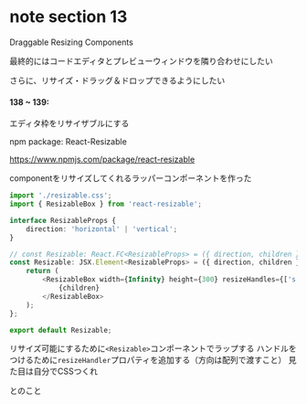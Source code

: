 # note section 13

Draggable Resizing Components

最終的にはコードエディタとプレビューウィンドウを隣り合わせにしたい

さらに、リサイズ・ドラッグ＆ドロップできるようにしたい

#### 138 ~ 139:

エディタ枠をリサイザブルにする

npm package: React-Resizable

https://www.npmjs.com/package/react-resizable

componentをリサイズしてくれるラッパーコンポーネントを作った

```TypeScript
import './resizable.css';
import { ResizableBox } from 'react-resizable';

interface ResizableProps {
    direction: 'horizontal' | 'vertical';
}

// const Resizable: React.FC<ResizableProps> = ({ direction, children }) => {
const Resizable: JSX.Element<ResizableProps> = ({ direction, children }) => {
    return (
        <ResizableBox width={Infinity} height={300} resizeHandles={['s']}>
            {children}
        </ResizableBox>
    );
};

export default Resizable;
```

リサイズ可能にするために`<Resizable>`コンポーネントでラップする
ハンドルをつけるために`resizeHandler`プロパティを追加する（方向は配列で渡すこと）
見た目は自分でCSSつくれ

とのこと


